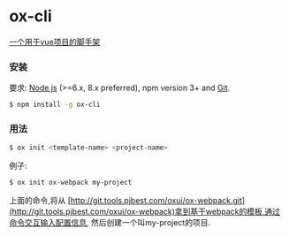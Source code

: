 # ox-cli 

[一个用于vue项目的脚手架](http://git.tools.pjbest.com/oxui/ox-cli)

### 安装

要求: [Node.js](https://nodejs.org/en/) (>=6.x, 8.x preferred), npm version 3+ and [Git](https://git-scm.com/).

``` bash
$ npm install -g ox-cli
```

### 用法

``` bash
$ ox init <template-name> <project-name>
```

例子:

``` bash
$ ox init ox-webpack my-project
```

上面的命令,将从 [http://git.tools.pjbest.com/oxui/ox-webpack.git](http://git.tools.pjbest.com/oxui/ox-webpack)拿到基于webpack的模板,通过命令交互输入配置信息, 然后创建一个叫my-project的项目.
